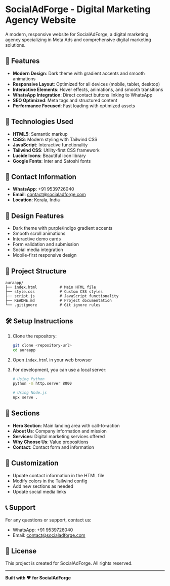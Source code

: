 # SocialAdForge - Digital Marketing Agency Website

A modern, responsive website for SocialAdForge, a digital marketing agency specializing in Meta Ads and comprehensive digital marketing solutions.

## 🌟 Features

- **Modern Design**: Dark theme with gradient accents and smooth animations
- **Responsive Layout**: Optimized for all devices (mobile, tablet, desktop)
- **Interactive Elements**: Hover effects, animations, and smooth transitions
- **WhatsApp Integration**: Direct contact buttons linking to WhatsApp
- **SEO Optimized**: Meta tags and structured content
- **Performance Focused**: Fast loading with optimized assets

## 🚀 Technologies Used

- **HTML5**: Semantic markup
- **CSS3**: Modern styling with Tailwind CSS
- **JavaScript**: Interactive functionality
- **Tailwind CSS**: Utility-first CSS framework
- **Lucide Icons**: Beautiful icon library
- **Google Fonts**: Inter and Satoshi fonts

## 📱 Contact Information

- **WhatsApp**: +91 9539726040
- **Email**: contact@socialadforge.com
- **Location**: Kerala, India

## 🎨 Design Features

- Dark theme with purple/indigo gradient accents
- Smooth scroll animations
- Interactive demo cards
- Form validation and submission
- Social media integration
- Mobile-first responsive design

## 📁 Project Structure

```
auraapp/
├── index.html          # Main HTML file
├── style.css           # Custom CSS styles
├── script.js           # JavaScript functionality
├── README.md           # Project documentation
└── .gitignore          # Git ignore rules
```

## 🛠️ Setup Instructions

1. Clone the repository:

   ```bash
   git clone <repository-url>
   cd auraapp
   ```

2. Open `index.html` in your web browser

3. For development, you can use a local server:

   ```bash
   # Using Python
   python -m http.server 8000

   # Using Node.js
   npx serve .
   ```

## 📄 Sections

- **Hero Section**: Main landing area with call-to-action
- **About Us**: Company information and mission
- **Services**: Digital marketing services offered
- **Why Choose Us**: Value propositions
- **Contact**: Contact form and information

## 🔧 Customization

- Update contact information in the HTML file
- Modify colors in the Tailwind config
- Add new sections as needed
- Update social media links

## 📞 Support

For any questions or support, contact us:

- WhatsApp: +91 9539726040
- Email: contact@socialadforge.com

## 📄 License

This project is created for SocialAdForge. All rights reserved.

---

**Built with ❤️ for SocialAdForge**
